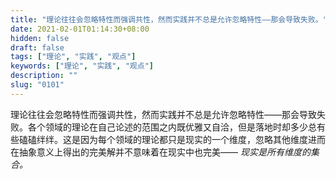 ```yaml
---
title: "理论往往会忽略特性而强调共性，然而实践并不总是允许忽略特性——那会导致失败。"
date: 2021-02-01T01:14:30+08:00
hidden: false
draft: false
tags: ["理论", "实践", "观点"]
keywords: ["理论", "实践", "观点"]
description: ""
slug: "0101"
---
```


理论往往会忽略特性而强调共性，然而实践并不总是允许忽略特性——那会导致失败。各个领域的理论在自己论述的范围之内既优雅又自洽，但是落地时却多少总有些磕磕绊绊。这是因为每个领域的理论都只是现实的一个维度，忽略其他维度进而在抽象意义上得出的完美解并不意味着在现实中也完美—— *现实是所有维度的集合。*